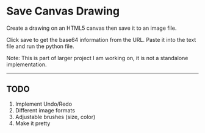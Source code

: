# Save Canvas Drawing

Create a drawing on an HTML5 canvas then save it to an image file.

Click save to get the base64 information from the URL. Paste it into the text file and run the python file.

Note: This is part of larger project I am working on, it is not a standalone implementation.

---

## TODO

1. Implement Undo/Redo
1. Different image formats
1. Adjustable brushes (size, color)
1. Make it pretty
